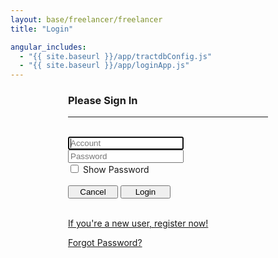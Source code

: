 ```yaml
---
layout: base/freelancer/freelancer
title: "Login"

angular_includes:
  - "{{ site.baseurl }}/app/tractdbConfig.js"
  - "{{ site.baseurl }}/app/loginApp.js"
---
```

<head>
<script>
    function changeType()
    {
        document.loginForm.password.type=(document.loginForm.option.value=(document.loginForm.option.value==1)?'-1':'1')=='1'?'password':'text';
    }
</script>
</head>


<div ng-app="loginApp" ng-controller="loginController">
  <div class = "container">
    <div class="wrapper">
      <form ng-submit="submitLoginForm()" id="loginForm" name="loginForm" class="form-signin">       
        <h3 class="form-signin-heading">Please Sign In</h3>
        <hr class="colorgraph"><br>
        <input class="form-control" name="account" placeholder="Account" autofocus="" required="" maxlength="20" ng-model="viewAccount" /><br/>
        <input type="password" class="form-control" name="password" placeholder="Password" required="" maxlength="24" ng-model="viewPassword" /><br/>
        <input type="checkbox" name="option" value='1' onchange="changeType()"/> Show Password <br><br>
        <button class="btn btn-small" name="Cancel" value="Cancel">Cancel</button>
        <button class="btn btn-small btn-primary" name="Login" value="Login" type="submit">Login</button><br/><br/>
        <p><a href = "/register">If you're a new user, register now!</a></p>
        <p><a href = "/forgotPassword">Forgot Password?</a></p>
      </form>
    </div>
  </div>
  <style> 
    .wrapper {    
      margin-top: 20px;
      margin-bottom: 20px;
    }
    form {
      width: 320px;
      margin: 0 auto;
    }
    .btn-small {
      width:80px !important; 
      display: inline !important;
    }
  </style>
</div>
